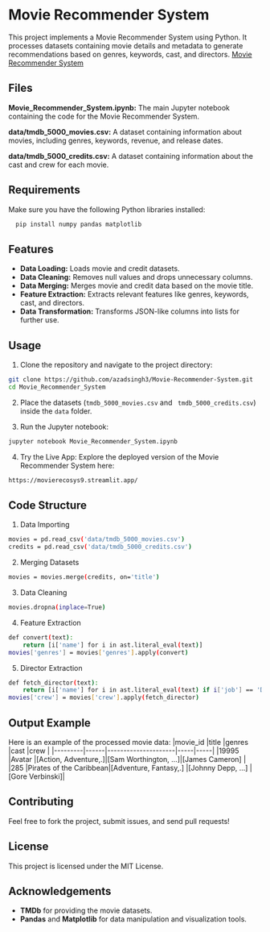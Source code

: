
# Movie Recommender System

This project implements a Movie Recommender System using Python. It processes datasets containing movie details and metadata to generate recommendations based on genres, keywords, cast, and directors.
[Movie Recommender System](https://movierecosys9.streamlit.app/)

## Files

**Movie_Recommender_System.ipynb:**
The main Jupyter notebook containing the code for the Movie Recommender System.

**data/tmdb_5000_movies.csv:**
A dataset containing information about movies, including genres, keywords, revenue, and release dates.

**data/tmdb_5000_credits.csv:**
A dataset containing information about the cast and crew for each movie.


## Requirements

Make sure you have the following Python libraries installed:

```bash
  pip install numpy pandas matplotlib
```

## Features

- **Data Loading:** Loads movie and credit datasets.
- **Data Cleaning:** Removes null values and drops unnecessary columns.
- **Data Merging:** Merges movie and credit data based on the movie title.
- **Feature Extraction:** Extracts relevant features like genres, keywords, cast, and directors.
- **Data Transformation:** Transforms JSON-like columns into lists for further use.

## Usage

1. Clone the repository and navigate to the project directory:

```bash
git clone https://github.com/azadsingh3/Movie-Recommender-System.git
cd Movie_Recommender_System
```

2. Place the datasets (```tmdb_5000_movies.csv``` and ``` tmdb_5000_credits.csv```) inside the ```data``` folder.

3. Run the Jupyter notebook:

```bash
jupyter notebook Movie_Recommender_System.ipynb
```

4. Try the Live App:
Explore the deployed version of the Movie Recommender System here:

```bash
https://movierecosys9.streamlit.app/
```

## Code Structure

1. Data Importing

```bash
movies = pd.read_csv('data/tmdb_5000_movies.csv')
credits = pd.read_csv('data/tmdb_5000_credits.csv')
```

2. Merging Datasets

```bash
movies = movies.merge(credits, on='title')
```

3. Data Cleaning

```bash
movies.dropna(inplace=True)
```

4. Feature Extraction

```bash
def convert(text):
    return [i['name'] for i in ast.literal_eval(text)]
movies['genres'] = movies['genres'].apply(convert)
```

5. Director Extraction

```bash
def fetch_director(text):
    return [i['name'] for i in ast.literal_eval(text) if i['job'] == 'Director']
movies['crew'] = movies['crew'].apply(fetch_director)
```

## Output Example

Here is an example of the processed movie data:
|movie_id |title                   |genres               |cast         |crew       |
|---------|------|---------------------|-----|-----|
|19995    |Avatar                  |[Action, Adventure,.]|[Sam Worthington, ...]|[James Cameron]  |
|285      |Pirates of the Caribbean|[Adventure, Fantasy,.]  |[Johnny Depp, ...]    |[Gore Verbinski]|

## Contributing

Feel free to fork the project, submit issues, and send pull requests!

## License

This project is licensed under the MIT License.


## Acknowledgements

 - **TMDb** for providing the movie datasets.
 - **Pandas** and **Matplotlib** for data manipulation and visualization tools.
 

